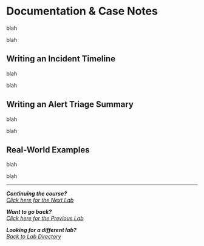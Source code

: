 # Documentation & Case Notes
blah

blah

## Writing an Incident Timeline
blah

blah

## Writing an Alert Triage Summary

blah

blah

## Real-World Examples

blah

blah

***
<b><i>Continuing the course?</b>
</br>
[Click here for the Next Lab](/courseFiles/Lab_10-softSkills/softSkills.md)</i>

<b><i>Want to go back?</b>
</br>
[Click here for the Previous Lab](/courseFiles/Lab_08-emailFundamentals/emailFundamentals.md)

<b><i>Looking for a different lab? </b></br>[Back to Lab Directory](/coursenavigation.md)</i>